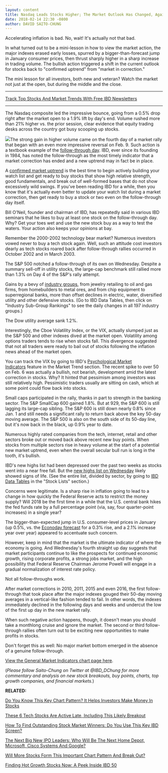 ```yaml
---
layout: content
title: Nasdaq Leads Stocks Higher; The Market Outlook Has Changed, Again
date: 2018-02-14 22:30 -0800
author: DAVID SAITO-CHUNG
---
```






Accelerating inflation is bad. No, wait! It's actually not that bad.


 In what turned out to be a mini-lesson in how to view the market action, the major indexes erased early losses, spurred by a bigger-than-forecast jump in January consumer prices, then thrust sharply higher in a sharp increase in trading volume. The bullish action triggered a shift in the current outlook for stocks back to "confirmed uptrend" from "market in correction."


The mini lesson for all investors, both new and veteran? Watch the market not just at the open, but during the middle and the close.




---


[Track Top Stocks And Market Trends With Free IBD Newsletters](https://shop.investors.com/offer/splashresponsive.aspx?id=ibd-newsletters&src=A00332A&intcode=NewsletterSignup_Editorial_Track)


---


The Nasdaq composite led the impressive bounce, going from a 0.5% drop right after the market open to a 1.9% lift by day's end. Volume rushed more than 21% higher vs. the prior session, clear evidence that equity trading desks across the country got busy scooping up stocks.


![](https://www.investors.com/wp-content/uploads/2018/02/MP02141818-237x300.png)The strong gain in higher volume came on the fourth day of a market rally that began with an even more impressive reversal on Feb. 9. Such action is a textbook example of the [follow-through day](https://www.investors.com/how-to-invest/investors-corner/how-to-find-next-stock-market-bottom/). IBD, ever since its founding in 1984, has noted the follow-through as the most timely indicator that a market correction has ended and a new uptrend may in fact be in place.


A [confirmed market uptrend](https://www.investors.com/how-to-invest/investors-corner/how-to-find-next-stock-market-bottom/) is the best time to begin actively building your watch list and get ready to buy stocks that show high relative strength, good fundamentals, and break out of well-formed bases that do not show excessively wild swings. If you've been reading IBD for a while, then you know that it's actually even better to update your watch list during a market correction, then get ready to buy a stock or two even on the follow-through day itself.


Bill O'Neil, founder and chairman of IBD, has repeatedly said in various IBD seminars that he likes to buy at least one stock on the follow-through day. Why? Get your toes wet and use the new stock buy as a way to test the waters. Your action also keeps your opinions at bay.


Remember the 2000-2002 technology bear market? Numerous investors vowed never to buy a tech stock again. Well, such an attitude cost investors dearly as tech stocks roared back after follow-through rallies occurred in October 2002 and in March 2003.


The S&P 500 notched a follow-through of its own on Wednesday. Despite a summary sell-off in utility stocks, the large-cap benchmark still rallied more than 1.3% on Day 4 of the S&P's rally attempt.


Gains by a bevy of [industry groups](https://www.investors.com/ibd-data-tables/), from jewelry retailing to oil and gas firms, from homebuilders to metal ores, and from chip equipment to superregional banks, more than offset declines in electric, water, diversified utility and other defensive stocks. (Go to IBD Data Tables, then click on "Industry Sub-Group Rankings" to see the daily changes in all 197 industry groups.)


The Dow utility average sank 1.2%.


Interestingly, the Cboe Volatility Index, or the VIX, actually slumped just as the S&P 500 and other indexes dived at the market open. Volatility among options traders tends to rise when stocks fall. This divergence suggested that not all traders were ready to bail out of stocks following the inflation news ahead of the market open.


You can track the VIX by going to IBD's [Psychological Market Indicators](https://research.investors.com/psychological-market-indicators/) feature in the Market Trend section. The recent spike to over 50 on Feb. 6 was actually a bullish, not bearish, development amid the latest correction in stocks. Why? It hinted that pessimism among investors was still relatively high. Pessimistic traders usually are sitting on cash, which at some point could flow back into stocks.


Small caps participated in the rally, thanks in part to strength in the banking sector. The S&P SmallCap 600 gained 1.8%. But at 929, the S&P 600 is still lagging its large-cap sibling. The S&P 600 is still down nearly 0.8% since Jan. 1 and still needs a significant rally to return back above the key 50-day moving average. The S&P 500 is also on the south side of its 50-day line, but it's now back in the black, up 0.9% year to date.


Numerous highly rated companies from the tech, internet, retail and other sectors broke out or moved back above recent new buy points. When stocks from multiple sectors rise in heavy volume at the start of a potential new market uptrend, even when the overall secular bull run is long in the tooth, it's bullish.


IBD's new highs list had been depressed over the past two weeks as stocks went into a near free fall. But the [new highs list on Wednesday](https://research.investors.com/stock-lists/new-highs/) likely showed signs of life. (See the entire list, divided by sector, by going to [IBD Data Tables](https://www.investors.com/ibd-data-tables/) in the "Stock Lists" section.)


Concerns were legitimate. Is a sharp rise in inflation going to lead to a change in how quickly the Federal Reserve acts to restrict the money supply? Will 2018 be the first time in a while that the U.S. central bank hikes the fed funds rate by a full percentage point (via, say, four quarter-point increases) in a single year?


The bigger-than-expected jump in U.S. consumer-level prices in January (up 0.5%, vs. the [Econoday forecast](https://research.investors.com/economic-calendar/) for a 0.3% rise, and a 2.1% increase year over year) appeared to accentuate such concern.


However, keep in mind that the market is the ultimate indicator of where the economy is going. And Wednesday's fourth straight up day suggests that market participants continue to like the prospects for continued economic growth, rising corporate profits, a strong jobs market, and the high possibility that Federal Reserve Chairman Jerome Powell will engage in a gradual normalization of interest rate policy.


Not all follow-throughs work.


After market corrections in 2010, 2011, 2015 and even 2016, the first follow-through that took place after the major indexes gouged their 50-day moving averages in a vertical-like fashion tended to fail. In other words, the indexes immediately declined in the following days and weeks and undercut the low of the first up day in the new market rally.


When such negative action happens, though, it doesn't mean you should take a monthlong cruise and ignore the market. The second or third follow-through rallies often turn out to be exciting new opportunities to make profits in stocks.


Don't forget this as well: No major market bottom emerged in the absence of a genuine follow-through.


[View the General Market Indicators chart page here](https://www.investors.com/wp-content/uploads/2018/02/IBD1402152506GMI.pdf).


(*Please follow Saito-Chung on Twitter at @IBD\_DChung for more commentary and analysis on new stock breakouts, buy points, charts, top growth companies, and financial markets.*)


**RELATED:**


[Do You Know This Key Chart Pattern? It Helps Investors Make Money In Stocks](https://www.investors.com/how-to-invest/investors-corner/charts-101-how-the-base-on-base-etches-superb-stock-gains/)


[These 6 Tech Stocks Are Active Late, Including This Likely Breakout](https://www.investors.com/market-trend/stock-market-today/cisco-leads-tech-stocks-active-after-hours/)


[How To Find Outstanding Stock Market Winners: Do You Use This Key IBD Screen?](https://research.investors.com/stock-lists/sector-leaders)


[The Next Big New IPO Leaders: Who Will Be The Next Home Depot, Microsoft, Cisco Systems And Google?](https://www.investors.com/news/top-ipo-stock-gems-which-new-stocks-next-google/)


[Will More Stocks Form This Important Chart Pattern And Break Out?](https://www.investors.com/how-to-invest/investors-corner/investing-after-a-market-deep-freeze-how-to-spot-the-bottoming-base/)


[Finding Hot Growth Stocks Now: A Peek Inside IBD 50](https://research.investors.com/stock-lists/ibd-50/)




